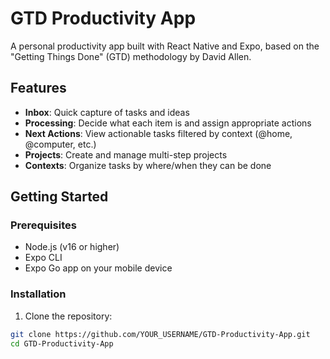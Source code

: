 # GTD Productivity App

A personal productivity app built with React Native and Expo, based on the "Getting Things Done" (GTD) methodology by David Allen.

## Features

- **Inbox**: Quick capture of tasks and ideas
- **Processing**: Decide what each item is and assign appropriate actions
- **Next Actions**: View actionable tasks filtered by context (@home, @computer, etc.)
- **Projects**: Create and manage multi-step projects
- **Contexts**: Organize tasks by where/when they can be done

## Getting Started

### Prerequisites

- Node.js (v16 or higher)
- Expo CLI
- Expo Go app on your mobile device

### Installation

1. Clone the repository:
```bash
git clone https://github.com/YOUR_USERNAME/GTD-Productivity-App.git
cd GTD-Productivity-App

